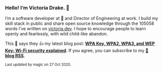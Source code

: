 ### Hello! I’m Victoria Drake. 👋

I’m a software developer at 💜 and Director of Engineering at work. I build my skill stack in public and share open source knowledge through the 105058 words I’ve written on [victoria.dev](https://victoria.dev). I hope to encourage people to learn openly and fearlessly, with wild child-like abandon.

This 🦡 says they 👍 my latest blog post: **[WPA Key, WPA2, WPA3, and WEP Key: Wi-Fi security explained](https://victoria.dev/blog/wpa-key-wpa2-wpa3-and-wep-key-wi-fi-security-explained/)**. If you agree, you can subscribe to my [📡 **blog RSS**](https://victoria.dev/index.xml).

<sub>Last updated by magic on 27 Oct 2020.</sub>
